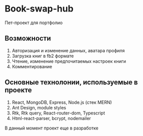 # Book-swap-hub

Пет-проект для портфолио

## Возможности
1. Авторизация и изменение данных, аватара профиля
2. Загрузка книг в fb2 формате 
3. Чтение, изменение предпочитаемых настроек книги
4. Комментирование

## Основные технолонии, используемые в проекте
1. React, MongoDB, Express, Node.js (стек MERN)
2. Ant Design, module styles
3. Rtk, Rtk query, React-router-dom, Typescript
4. Html-react-parser, bcrypt, nodemailer

В данный момент проект еще в разработке